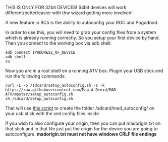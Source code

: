 THIS IS ONLY FOR 32bit DEVICES! 64bit devices will work different/better/easier with thw wizard getting more involved!

A new feature in RC5 is the ability to autoconfig your RGC and Pogodroid.

In order to use this, you will need to grab your config files from a system which is already running correctly. So you setup your first device by hand. Then you connect to the working box via adb shell:
```
adb connect IPADDRESS_OF_DEVICE
adb shell
su
```
Now you are in a root shell on a running ATV box. Plugin your USB stick and run the following commands:
```
curl -L -o /sdcard/setup_autoconfig.sh -s -k https://raw.githubusercontent.com/Map-A-Droid/MAD-ATV/master/setup_autoconfig.sh
sh /sdcard/setup_autoconfig.sh
```
That will use [this script](https://raw.githubusercontent.com/Map-A-Droid/MAD-ATV/master/setup_autoconfig.sh) to create the folder /sdcard/mad_autoconfig/ on your usb stick with the xml config files inside

If you wish to also configure your origin, then you can put madorigin.txt on that stick and in that file just put the origin for the device you are going to autoconfigure.
<b>madorigin.txt must not have windows CRLF file endings</b>
